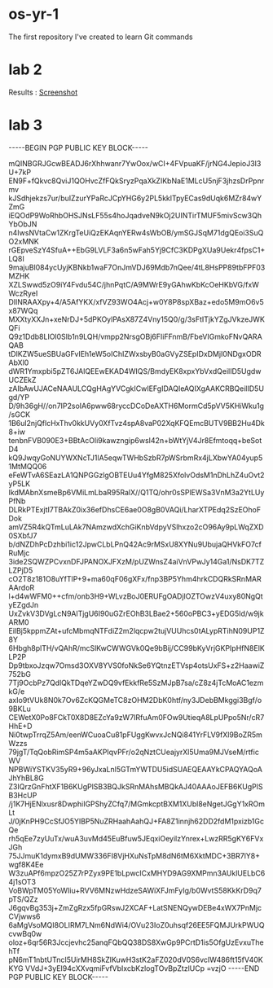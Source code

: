 # os-yr-1
The first repository I've created to learn Git commands

# lab 2
Results : [Screenshot](https://github.com/c22448184/os-yr-1/blob/main/lab-2/lab-2.JPG)

# lab 3
-----BEGIN PGP PUBLIC KEY BLOCK-----

mQINBGRJGcwBEADJ6rXhhwanr7YwOox/wCI+4FVpuaKF/jrNG4JepioJ3I3U+7kP
EN9F+fQkvc8QviJ1QOHvcZfFQkSryzPqaXkZIKbNaE1MLcU5njF3jhzsDrPpnrmv
kJSdhjekzs7ur/buIZzurYPaRcJCpYHG6y2PL5kklTpyECas9dUqk6MZr84wYZmG
iEQOdP9WoRhbOHSJNsLF55s4hoJqadveN9kOj2UINTirTMUF5mivScw3QhYbObJN
n4IwsNVtaCw1ZKrgTeUiQzEKAqnYERw4sWbOB/ymSGJSqM71dgQEoi3SuQO2xMNK
rGEpveSzY4SfuA++EbG9LVLF3a6n5wFah5Yj9CfC3KDPgXUa9Uekr4fpsC1+LQ8I
9majuBl084ycUyjKBNkb1waF7OnJmVDJ69Mdb7nQee/4tL8HsPP89tbFPF03MZHK
XZLSwwd5zO9iY4Fvdu54C/jhnPqtC/A9MWrE9yGAhwKbKcOeHKbVG/fxWWczRyeI
DlINRAAXpy+4/A5AfYKX/xfVZ93WO4Acj+w0Y8P8spXBaz+edo5M9mO6v5x87WQq
MXXtyXXJn+xeNrDJ+5dPKOylPAsX87Z4Vny15Q0/g/3sFtITjkYZgJVkzeJWKQFi
Q9z1Ddb8LIOl0SIb1n9LQH/vmpp2NrsgOBj6FIiFFnmB/FbeVIGmkoFNvQARAQAB
tDlKZW5ueSBUaGFvIEh1eW5oIChIZWxsbyB0aGVyZSEpIDxDMjI0NDgxODRAbXl0
dWR1Ymxpbi5pZT6JAlQEEwEKAD4WIQS/BmdyEK8xpxYbVxdQeilID5UgdwUCZEkZ
zAIbAwUJACeNAAULCQgHAgYVCgkICwIEFgIDAQIeAQIXgAAKCRBQeilID5Ugd/YP
D/9h36gH//on7IP2soIA6pww68ryccDCoDeAXTH6MormCd5pVV5KHiWku1g/sGCK
1B6ul2njQflcHxThv0kkUVy0XfTvz4spA8vaP02XqKFQEmcBUTV9BB2Hu4Dk8+iw
tenbnFVB090E3+BBtAcOli9kawzngip6wsI42n+bWtYjV4Jr8Efmtoqq+beSotD4
kQ9JwqyGoNUYWXNcTJ1lA5eqwTWHbSzbR7pWSrbmRx4jLXbwYA04yup51MtMQQ06
eFeWTvA6SEazLA1QNPGGzlgOBTEUu4YfgM825XfolvOdsM1nDhLhZ4uOvt2yP5LK
IkdMAbnXsmeBp6VMiLmLbaR95RalX//Q1TQ/ohr0sSPlEWSa3VnM3a2YtLUyPfNb
DLRkPTExjtI7TBAkZ0ix36efDhsCE6ae0O8gB0VAQi/LharXTPEdq2SzEOhoFDok
amVZ5R4kQTmLuLAk7NAmzwdXchGiKnbVdpyVSlhxzo2cO96Ay9pLWqZXD0SXbfJ7
b/dNZDhPcDzhbi1ic12JpwCLbLPnQ42Ac9rMSxU8XYNu9UbujaQHVkFO7cfRuMjc
3ide2SQWZPCvxnDFJPANOXJFXzM/pUZWnsZ4aiVnVPwJy14Ga1/NsDK7TZLZPjD5
cO2T8z181O8uYfTlP+9+ma60qF06gXFx/fnp3BP5Yhm4hrkCDQRkSRnMARAArdoR
l+d4wWFM0++cfm/onb3H9+WLvzBoJ0ERUFgOADjlOZTOwzV4uxy80NgQtyEZgdJn
UxZvkV3DVgLcN9AlTjgU6I90uGZrEOhB3LBae2+560oPBC3+yEDG5Id/w9jkARM0
EilBj5kppmZAt+ufcMbmqNTFdiZ2m2lqcpw2tujVUUhcs0tALypRTihN09UP1Z8Y
6Hbgh8plTH/vQAhR/mcSlKwCWWGVk0Qe9bBij/CC99bKyVrjGKPIpHfN8ElKLP2P
Dp9tbxoJzqw7Omsd3OXV8YVS0foNkSe6YQtnzETVsp4otsUxFS+z2HaawiZ752bG
7Tj9OcbPz7QdlQkTDqeYZwDQ9vfEkkfRe5SzMJpB7sa/cZ8z4jTcMoAC1ezmkG/e
axIo9tVUk8N0k7Ov6ZcKQGMeTC8zOHM2DbK0htf/ny3JDebBMkggi3Bgf/o9BKLu
CEWetX0Po8FCkT0X8D8EZcYa9zW7IRfuAm0FOw9UtieqA8LpUPpo5Nr/cR7HhE+D
Ni0twpTrrqZ5Am/eenWCuoaCu81pFUggKwvxJcNQi841YrFLV9fXl9BoZR5mWzzs
79jgT/TqQobRimSP4m5aAKPIqvPFr/o2qNztCUeajyrXl5Uma9MJVseM/rtficWV
NPBWiYSTKV35yR9+96yJxaLnl5GTmYWTDU5idSUAEQEAAYkCPAQYAQoAJhYhBL8G
Z3IQrzGnFhtXF1B6KUgPlSB3BQJkSRnMAhsMBQkAJ40AAAoJEFB6KUgPlSB3HcUP
/j1K7HjENlxusr8DwphiIGPShyZCfq7/MGmkcptBXM1XUbl8eNgetJGgY1xROmLt
J/0jKnPH9CcSfJO5YIBP5NuZRHaahAahQJ+FA8Z1innjh62DD2fdM1pxizb1GcQe
rh5qEe7zyUuTx/wuA3uvMd45EuBfuw5JEqxiOeyilzYnrex+LwzRR5gKY6FVxJGh
75JJmuK1dymxB9dUMW336FI8VjHXuNsTpM8dN6tM6XktMDC+3BR7lY8+wgf8K4Ee
W3zuAPf6mpzO25Z7rPZyx9PE1bLpwcICxMHYD9AG9XMPmn3AUklUELbC64j1sOT3
VoBWpTM05YoWIiu+RVV6MNzwHdzeSAWiXFJmFyIg/b0WvtS58KkKrD9q7pTS/QZz
J6gqvBg353j+ZmZgRzx5fpGRswJ2XCAF+LatSNENQywDEBe4xWX7PnMjcCVjwws6
6aMgVsoMQI8OLIRM7LNm6NdWi4/OVu23IoZ0uhsqf26EE5FQMJUrkPWUQcvwBq0w
oloz+6qr56R3Jccjevhc25anqFQbQQ38DS8XwGp9PCrtD1is5OfgUzEvxuThehTf
pN6mT1nbtUTncI5UirMH8SkZlKuwH3stK2aFZ020dV0S6vcIW486ft15fV40KKYG
VVdJ+3yEI94cXXvqmiFvfVbIxcbKzlogTOvBpZtzlUCp
=vzjO
-----END PGP PUBLIC KEY BLOCK-----

